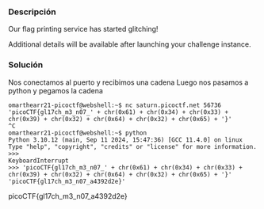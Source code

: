 
### Descripción

Our flag printing service has started glitching!

Additional details will be available after launching your challenge instance.
### Solución 
Nos conectamos al puerto y recibimos una cadena
Luego nos pasamos a python y pegamos la cadena
```
omarthearr21-picoctf@webshell:~$ nc saturn.picoctf.net 56736
'picoCTF{gl17ch_m3_n07_' + chr(0x61) + chr(0x34) + chr(0x33) + chr(0x39) + chr(0x32) + chr(0x64) + chr(0x32) + chr(0x65) + '}'
^C
omarthearr21-picoctf@webshell:~$ python
Python 3.10.12 (main, Sep 11 2024, 15:47:36) [GCC 11.4.0] on linux
Type "help", "copyright", "credits" or "license" for more information.
>>> 
KeyboardInterrupt
>>> 'picoCTF{gl17ch_m3_n07_' + chr(0x61) + chr(0x34) + chr(0x33) + chr(0x39) + chr(0x32) + chr(0x64) + chr(0x32) + chr(0x65) + '}'
'picoCTF{gl17ch_m3_n07_a4392d2e}'
```


picoCTF{gl17ch_m3_n07_a4392d2e}